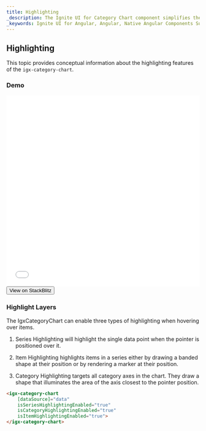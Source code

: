 ```yaml
---
title: Highlighting
_description: The Ignite UI for Category Chart component simplifies the complexities of the data visualization domain into manageable API so that a user can bind a collection of data, a group of collections, and a data property, and let the charting control do the rest.
_keywords: Ignite UI for Angular, Angular, Native Angular Components Suite, Native Angular Controls, Native Angular Components, Native Angular Components Library, Angular Chart, Angular Chart Control, Angular Chart Example, Angular Grid Component, Angular Chart Component, Angular Category Chart
---
```

## Highlighting

This topic provides conceptual information about the highlighting features of the `igx-category-chart`.

### Demo
<div class="sample-container" style="height: 500px">
    <iframe id="category-chart-highlighting-sample-iframe" src='{environment:demosBaseUrl}/charts/category-chart-highlighting-sample' width="100%" height="100%" seamless frameBorder="0" onload="onSampleIframeContentLoaded(this);"></iframe>
</div>
<div>
    <button data-localize="stackblitz" class="stackblitz-btn"   data-iframe-id="category-chart-highlighting-sample-iframe" data-demos-base-url="{environment:demosBaseUrl}">View on StackBlitz
    </button>
</div>
<div class="divider--half"></div>


### Highlight Layers

The IgxCategoryChart can enable three types of highlighting when hovering over items.

1. Series Highlighting will highlight the single data point when the pointer is positioned over it.

1. Item Highlighting highlights items in a series either by drawing a banded shape at their position or by rendering a marker at their position.

1. Category Highlighting targets all category axes in the chart. They draw a shape that illuminates the area of the axis closest to the pointer position.


```html
<igx-category-chart
    [dataSource]="data"
    isSeriesHighlightingEnabled="true"
    isCategoryHighlightingEnabled="true"
    isItemHighlightingEnabled="true">
</igx-category-chart>
```

